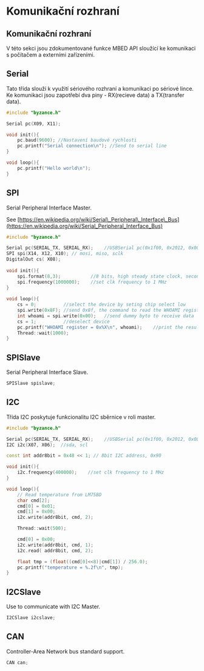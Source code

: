 # Komunikační rozhraní

## Komunikační rozhraní

V této sekci jsou zdokumentované funkce MBED API sloužící ke komunikaci s počítačem a externími zařízeními.

## Serial

Tato třída slouží k využití sériového rozhraní a komunikaci po sériové lince. Ke komunikaci jsou zapotřebí dva piny - RX\(recieve data\) a TX\(transfer data\).

```cpp
#include "byzance.h"

Serial pc(X09, X11);

void init(){
    pc.baud(9600); //Nastavení baudové rychlosti
    pc.printf("Serial connection\n"); //Send to serial line
}

void loop(){
    pc.printf("Hello world\n");
}
```

## SPI

Serial Peripheral Interface Master.

See [https://en.wikipedia.org/wiki/Serial\_Peripheral\_Interface\_Bus](https://en.wikipedia.org/wiki/Serial_Peripheral_Interface_Bus)

```cpp
#include "byzance.h"

Serial pc(SERIAL_TX, SERIAL_RX);	//USBSerial pc(0x1f00, 0x2012, 0x0001, false); //
SPI spi(X14, X12, X10); // mosi, miso, sclk
DigitalOut cs( X08);
​
void init(){
    spi.format(8,3);           //8 bits, high steady state clock, second edge capture
    spi.frequency(1000000);    //set clk frequency to 1 MHz
}
​
void loop(){     
    cs = 0;          //select the device by seting chip select low
    spi.write(0x8F); //send 0x8f, the command to read the WHOAMI register
    int whoami = spi.write(0x00);   //send dummy byto to receive data
    cs = 1;          //deselect device
    pc.printf("WHOAMI register = 0x%X\n", whoami);    //print the result
    Thread::wait(1000);
}
```

## SPISlave

Serial Peripheral Interface Slave.

```cpp
SPISlave spislave;
```

## I2C

Třída I2C poskytuje funkcionalitu I2C sběrnice v roli master. 

```cpp
#include "byzance.h"

Serial pc(SERIAL_TX, SERIAL_RX);	//USBSerial pc(0x1f00, 0x2012, 0x0001, false); //
I2C i2c(X07, X06);	//sda, scl

const int addr8bit = 0x48 << 1; // 8bit I2C address, 0x90

void init(){
    i2c.frequency(400000);    //set clk frequency to 1 MHz
}

void loop(){
	// Read temperature from LM75BD
	char cmd[2];
	cmd[0] = 0x01;
	cmd[1] = 0x00;
	i2c.write(addr8bit, cmd, 2);

	Thread::wait(500);

	cmd[0] = 0x00;
	i2c.write(addr8bit, cmd, 1);
	i2c.read( addr8bit, cmd, 2);

	float tmp = (float((cmd[0]<<8)|cmd[1]) / 256.0);
	pc.printf("temperature = %.2f\n", tmp);
}
```

## I2CSlave

Use to communicate with I2C Master.

```cpp
I2CSlave i2cslave;
```

## CAN

Controller-Area Network bus standard support.

```cpp
CAN can;
```

